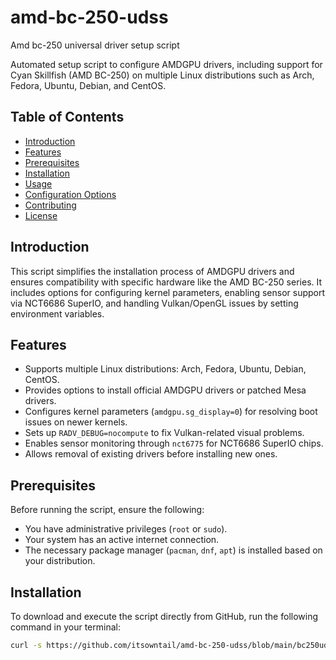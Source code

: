 # amd-bc-250-udss
Amd bc-250 universal driver setup script

Automated setup script to configure AMDGPU drivers, including support for Cyan Skillfish (AMD BC-250) on multiple Linux distributions such as Arch, Fedora, Ubuntu, Debian, and CentOS.

## Table of Contents

- [Introduction](#introduction)
- [Features](#features)
- [Prerequisites](#prerequisites)
- [Installation](#installation)
- [Usage](#usage)
- [Configuration Options](#configuration-options)
- [Contributing](#contributing)
- [License](#license)

## Introduction

This script simplifies the installation process of AMDGPU drivers and ensures compatibility with specific hardware like the AMD BC-250 series. It includes options for configuring kernel parameters, enabling sensor support via NCT6686 SuperIO, and handling Vulkan/OpenGL issues by setting environment variables.

## Features

- Supports multiple Linux distributions: Arch, Fedora, Ubuntu, Debian, CentOS.
- Provides options to install official AMDGPU drivers or patched Mesa drivers.
- Configures kernel parameters (`amdgpu.sg_display=0`) for resolving boot issues on newer kernels.
- Sets up `RADV_DEBUG=nocompute` to fix Vulkan-related visual problems.
- Enables sensor monitoring through `nct6775` for NCT6686 SuperIO chips.
- Allows removal of existing drivers before installing new ones.

## Prerequisites

Before running the script, ensure the following:

- You have administrative privileges (`root` or `sudo`).
- Your system has an active internet connection.
- The necessary package manager (`pacman`, `dnf`, `apt`) is installed based on your distribution.

## Installation

To download and execute the script directly from GitHub, run the following command in your terminal:

```bash
curl -s https://github.com/itsowntail/amd-bc-250-udss/blob/main/bc250udss.sh | sh
